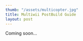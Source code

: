 ```yaml
---
thumb: "/assets/multicopter.jpg"
title: Multiwii PostBuild Guide
layout: post
---
```



Coming soon...
